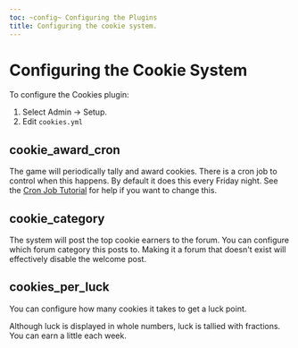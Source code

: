 ```yaml
---
toc: ~config~ Configuring the Plugins
title: Configuring the cookie system.
---
```

# Configuring the Cookie System

To configure the Cookies plugin:

1. Select Admin -> Setup.
2. Edit `cookies.yml`

## cookie_award_cron

The game will periodically tally and award cookies.  There is a cron job to control when this happens.  By default it does this every Friday night.  See the [Cron Job Tutorial](http://www.aresmush.com/tutorials/config/cron) for help if you want to change this.

## cookie_category

The system will post the top cookie earners to the forum.  You can configure which forum category this posts to.  Making it a forum that doesn't exist will effectively disable the welcome post.

## cookies_per_luck

You can configure how many cookies it takes to get a luck point.

Although luck is displayed in whole numbers, luck is tallied with fractions.  You can earn a little each week.